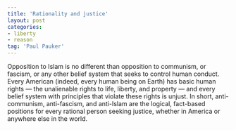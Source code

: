 ```yaml
---
title: 'Rationality and justice'
layout: post
categories:
- liberty
- reason
tag: 'Paul Pauker'
---
```


Opposition to Islam is no different than opposition to communism, or fascism, or any other belief system that seeks to control human conduct. Every American (indeed, every human being on Earth) has basic human rights — the unalienable rights to life, liberty, and property — and every belief system with principles that violate these rights is unjust. In short, anti-communism, anti-fascism, and anti-Islam are the logical, fact-based positions for every rational person seeking justice, whether in America or anywhere else in the world.